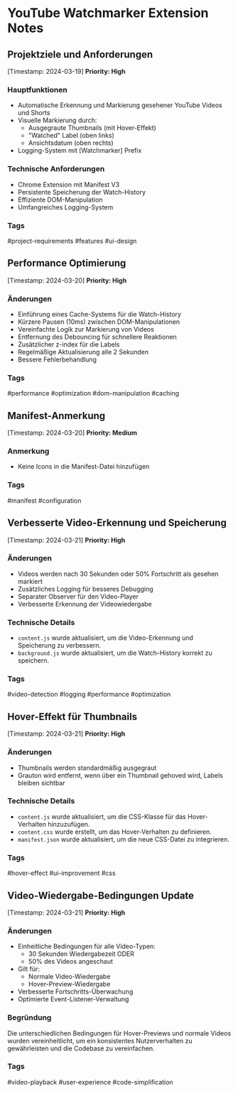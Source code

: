 # YouTube Watchmarker Extension Notes

## Projektziele und Anforderungen

[Timestamp: 2024-03-19]
**Priority: High**

### Hauptfunktionen

- Automatische Erkennung und Markierung gesehener YouTube Videos und Shorts
- Visuelle Markierung durch:
  - Ausgegraute Thumbnails (mit Hover-Effekt)
  - "Watched" Label (oben links)
  - Ansichtsdatum (oben rechts)
- Logging-System mit [Watchmarker] Prefix

### Technische Anforderungen

- Chrome Extension mit Manifest V3
- Persistente Speicherung der Watch-History
- Effiziente DOM-Manipulation
- Umfangreiches Logging-System

### Tags

#project-requirements #features #ui-design

## Performance Optimierung

[Timestamp: 2024-03-20]
**Priority: High**

### Änderungen

- Einführung eines Cache-Systems für die Watch-History
- Kürzere Pausen (10ms) zwischen DOM-Manipulationen
- Vereinfachte Logik zur Markierung von Videos
- Entfernung des Debouncing für schnellere Reaktionen
- Zusätzlicher z-index für die Labels
- Regelmäßige Aktualisierung alle 2 Sekunden
- Bessere Fehlerbehandlung

### Tags

#performance #optimization #dom-manipulation #caching

## Manifest-Anmerkung

[Timestamp: 2024-03-20]
**Priority: Medium**

### Anmerkung

- Keine Icons in die Manifest-Datei hinzufügen

### Tags

#manifest #configuration

## Verbesserte Video-Erkennung und Speicherung

[Timestamp: 2024-03-21]
**Priority: High**

### Änderungen

- Videos werden nach 30 Sekunden oder 50% Fortschritt als gesehen markiert
- Zusätzliches Logging für besseres Debugging
- Separater Observer für den Video-Player
- Verbesserte Erkennung der Videowiedergabe

### Technische Details

- `content.js` wurde aktualisiert, um die Video-Erkennung und Speicherung zu verbessern.
- `background.js` wurde aktualisiert, um die Watch-History korrekt zu speichern.

### Tags

#video-detection #logging #performance #optimization

## Hover-Effekt für Thumbnails

[Timestamp: 2024-03-21]
**Priority: High**

### Änderungen

- Thumbnails werden standardmäßig ausgegraut
- Grauton wird entfernt, wenn über ein Thumbnail gehoved wird, Labels bleiben sichtbar

### Technische Details

- `content.js` wurde aktualisiert, um die CSS-Klasse für das Hover-Verhalten hinzuzufügen.
- `content.css` wurde erstellt, um das Hover-Verhalten zu definieren.
- `manifest.json` wurde aktualisiert, um die neue CSS-Datei zu integrieren.

### Tags

#hover-effect #ui-improvement #css

## Video-Wiedergabe-Bedingungen Update

[Timestamp: 2024-03-21]
**Priority: High**

### Änderungen

- Einheitliche Bedingungen für alle Video-Typen:
  - 30 Sekunden Wiedergabezeit ODER
  - 50% des Videos angeschaut
- Gilt für:
  - Normale Video-Wiedergabe
  - Hover-Preview-Wiedergabe
- Verbesserte Fortschritts-Überwachung
- Optimierte Event-Listener-Verwaltung

### Begründung

Die unterschiedlichen Bedingungen für Hover-Previews und normale Videos wurden vereinheitlicht,
um ein konsistentes Nutzerverhalten zu gewährleisten und die Codebase zu vereinfachen.

### Tags

#video-playback #user-experience #code-simplification
